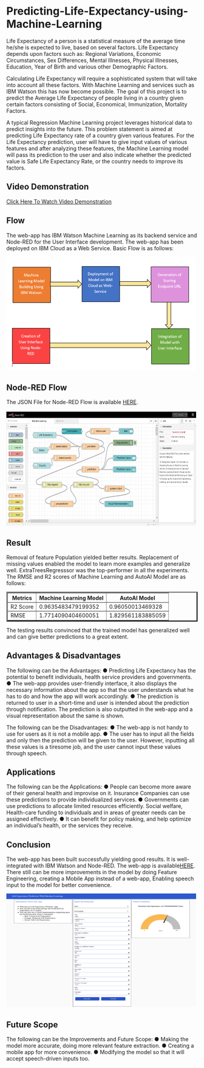 # Predicting-Life-Expectancy-using-Machine-Learning

Life Expectancy of a person is a statistical measure of the average time he/she is expected to live, based on several factors. Life Expectancy depends upon factors such as: Regional Variations, Economic Circumstances, Sex Differences, Mental Illnesses, Physical Illnesses, Education, Year of Birth and various other Demographic Factors.

Calculating Life Expectancy will require a sophisticated system that will take into account all these factors. With Machine Learning and services such as IBM Watson this has now become possible.
 The goal of this project is to predict the Average Life Expectancy of people living in a country given certain factors consisting of Social, Economical, Immunization, Mortality Factors.

A typical Regression Machine Learning project leverages historical data to predict insights into the future. This problem statement is aimed at predicting Life Expectancy rate of a country given various features.
For the Life Expectancy prediction, user will have to give input values of various features and after analyzing these features, the Machine Learning model will pass its prediction to the user and also indicate whether the predicted value is Safe Life Expectancy Rate, or the country needs to improve its factors.

## Video Demonstration 
<html><body>
<a href="https://drive.google.com/file/d/1U3j-DaKgO-MHWvYrSdrVNsM3DwlvUbii/view?usp=sharing">Click Here To Watch Video Demonstration</a>
</body></html>
  
## Flow
The web-app has IBM Watson Machine Learning as its backend service and Node-RED for the User Interface development. The web-app has been deployed on IBM Cloud as a Web Service. Basic Flow is as follows:
<html><body><img src="Output/flow.png" height="300" width="500"></body></html>

## Node-RED Flow
The JSON File for Node-RED Flow is available <html><body><a href="Node-RED Flow/flows.json">HERE</a>.<br><br>
<img src="Output/node-red-flow.png" height="300" width="500"></body></html>

## Result
Removal of feature Population yielded better results. Replacement of missing values enabled the model to learn more examples and generalize well. 
ExtraTreesRegresssor was the top-performer in all the experiments. The RMSE and R2 scores of Machine Learning and AutoAI Model are as follows:  
<html><body><table border="3">
 <tr><th>Metrics</th><th>Machine Learning Model</th><th>AutoAI Model</th></tr>
 <tr><td>R2 Score</td><td>0.9635483479199352</td><td>0.96050013469328</td></tr>
 <tr><td>RMSE</td><td>1.7714090404600051</td><td>1.829561183885059</td></tr></table></body></html>
The testing results convinced that the trained model has generalized well and can give better predictions to a great extent.

## Advantages & Disadvantages
The following can be the Advantages:
●	Predicting Life Expectancy has the potential to benefit individuals, health service providers and governments.
●	The web-app provides user-friendly interface, it also displays the necessary information about the app so that the user understands what he has to do and how the app will work accordingly.
●	The prediction is returned to user in a short-time and user is intended about the prediction through notification. The prediction is also outputted in the web-app and a visual representation about the same is shown.

The following can be the Disadvantages:
●	The web-app is not handy to use for users as it is not a mobile app.
●	The user has to input all the fields and only then the prediction will be given to the user. However, inputting all these values is a tiresome job, and the user cannot input these values through speech.

## Applications
The following can be the Applications:
●	People can become more aware of their general health and improvise on it. Insurance Companies can use these predictions to provide individualized services.
●	Governments can use predictions to allocate limited resources efficiently. Social welfare, Health-care funding to individuals and in areas of greater needs can be assigned effectively.
●	It can benefit for policy making, and help optimize an individual’s health, or the services they receive.

## Conclusion
The web-app has been built successfully yielding good results. It is well-integrated with IBM Watson and Node-RED. The web-app is available<html><body><a href="https://life-expectancy-prediction-app.mybluemix.net/ui/">HERE</a></body></html>.
There still can be more improvements in the model by doing Feature Engineering, creating a Mobile App instead of a web-app, Enabling speech input to the model for better convenience.
<html><body><img src="Output/web-app.png" height="300" width="500"></body></html>

## Future Scope
The following can be the Improvements and Future Scope:
●	Making the model more accurate, doing more relevant feature extraction.
●	Creating a mobile app for more convenience.
●	Modifying the model so that it will accept speech-driven inputs too.
